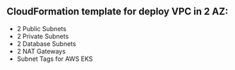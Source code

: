 ## CloudFormation template for deploy VPC in 2 AZ:
- 2 Public Subnets
- 2 Private Subnets
- 2 Database Subnets
- 2 NAT Gateways
- Subnet Tags for AWS EKS 